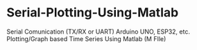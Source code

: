 # Serial-Plotting-Using-Matlab
Serial Comunication (TX/RX or UART) Arduino UNO, ESP32, etc. 
Plotting/Graph based Time Series Using Matlab (M FIle)
